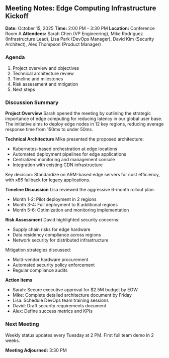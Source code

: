 ## Meeting Notes: Edge Computing Infrastructure Kickoff

**Date:** October 15, 2025
**Time:** 2:00 PM - 3:30 PM
**Location:** Conference Room A
**Attendees:** Sarah Chen (VP Engineering), Mike Rodriguez (Infrastructure Lead), Lisa Park (DevOps Manager), David Kim (Security Architect), Alex Thompson (Product Manager)

### Agenda
1. Project overview and objectives
2. Technical architecture review
3. Timeline and milestones
4. Risk assessment and mitigation
5. Next steps

### Discussion Summary

**Project Overview**
Sarah opened the meeting by outlining the strategic importance of edge computing for reducing latency in our global user base. The initiative aims to deploy edge nodes in 12 key regions, reducing average response time from 150ms to under 50ms.

**Technical Architecture**
Mike presented the proposed architecture:
- Kubernetes-based orchestration at edge locations
- Automated deployment pipelines for edge applications
- Centralized monitoring and management console
- Integration with existing CDN infrastructure

Key decision: Standardize on ARM-based edge servers for cost efficiency, with x86 fallback for legacy applications.

**Timeline Discussion**
Lisa reviewed the aggressive 6-month rollout plan:
- Month 1-2: Pilot deployment in 2 regions
- Month 3-4: Full deployment to 8 additional regions
- Month 5-6: Optimization and monitoring implementation

**Risk Assessment**
David highlighted security concerns:
- Supply chain risks for edge hardware
- Data residency compliance across regions
- Network security for distributed infrastructure

Mitigation strategies discussed:
- Multi-vendor hardware procurement
- Automated security policy enforcement
- Regular compliance audits

**Action Items**
- Sarah: Secure executive approval for $2.5M budget by EOW
- Mike: Complete detailed architecture document by Friday
- Lisa: Schedule DevOps team training sessions
- David: Draft security requirements document
- Alex: Define success metrics and KPIs

### Next Meeting
Weekly status updates every Tuesday at 2 PM. First full team demo in 2 weeks.

**Meeting Adjourned:** 3:30 PM
